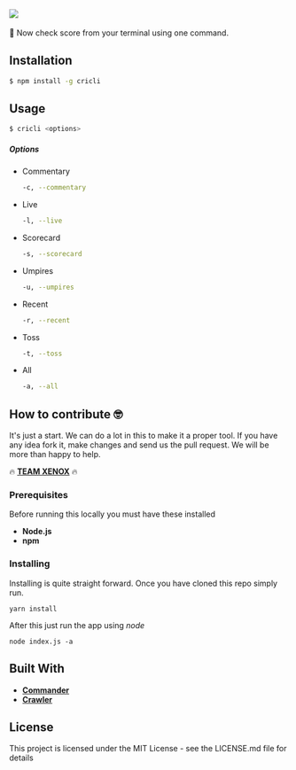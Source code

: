 
![](https://i.imgur.com/VUaixWd.png)
--------
🏏 Now check score from your terminal using one command.

## Installation

```bash
$ npm install -g cricli
```

## Usage

```sh
$ cricli <options>
```

##### Options
- Commentary
	```bash
	-c, --commentary
	```
- Live
	```bash
	-l, --live
	```
- Scorecard
	```bash
	-s, --scorecard
	```
- Umpires
	```bash
	-u, --umpires
	```
- Recent
	```bash
	-r, --recent
	```
- Toss
	```bash
	-t, --toss
	```
- All
	```bash
	-a, --all
	```

## How to contribute 🤓
It's just a start. We can do a lot in this to make it a proper tool. If you have any idea fork it, make changes and send us the pull request. We will be more than happy to help.
	
🔥 **[TEAM XENOX](http://teamxenox.com "TEAM XENOX")** 🔥
 
 





### Prerequisites 
Before running this locally you must have these installed

+ **Node.js**
+ **npm**

### Installing
Installing is quite straight forward. Once you have cloned this repo simply run.

	yarn install
	
After this just run the app using *node*

	node index.js -a
	
## Built With

+ **[Commander](https://github.com/tj/commander.js)**
+ **[Crawler](https://github.com/bda-research/node-crawler)**

## License

This project is licensed under the MIT License - see the LICENSE.md file for details